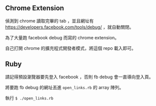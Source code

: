 ## Chrome Extension

偵測到 chrome 讀取完畢的 tab ，並且網址有 https://developers.facebook.com/tools/debug/ ，就自動關閉。

為了大量跑 facebook debug 而寫的 chrome extension。

自己打開 chrome 的擴充程式開發者模式，將這個 repo 載入即可。

## Ruby

請記得預設瀏覽器要先登入 facebook ，否則 fb debug 會一直導向登入頁。

將要跑 fb debug 的網址丟進 `open_links.rb` 的 array 陣列。

執行 `$ ./open_links.rb`
